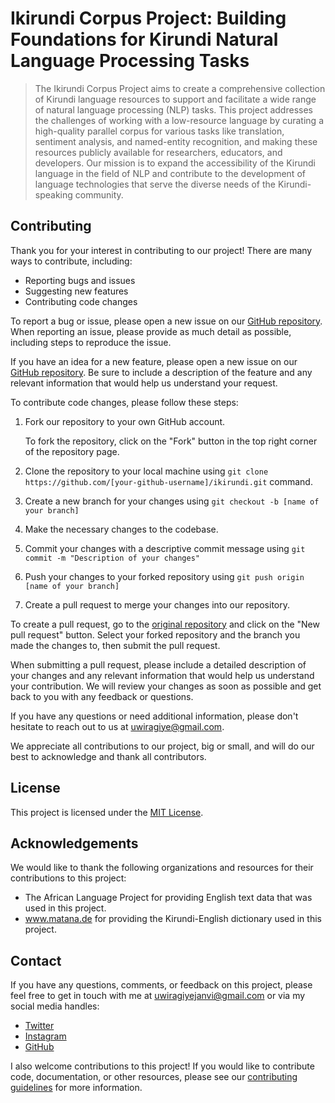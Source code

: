 # Ikirundi Corpus Project: Building Foundations for Kirundi Natural Language Processing Tasks

> The Ikirundi Corpus Project aims to create a comprehensive collection of Kirundi language resources to support and facilitate a wide range of natural language processing (NLP) tasks. This project addresses the challenges of working with a low-resource language by curating a high-quality parallel corpus for various tasks like translation, sentiment analysis, and named-entity recognition, and making these resources publicly available for researchers, educators, and developers. Our mission is to expand the accessibility of the Kirundi language in the field of NLP and contribute to the development of language technologies that serve the diverse needs of the Kirundi-speaking community.

## Contributing

Thank you for your interest in contributing to our project! There are many ways to contribute, including:

- Reporting bugs and issues
- Suggesting new features
- Contributing code changes

To report a bug or issue, please open a new issue on our [GitHub repository](https://github.com/juwiragiye/ikirundi/issues). When reporting an issue, please provide as much detail as possible, including steps to reproduce the issue.

If you have an idea for a new feature, please open a new issue on our [GitHub repository](https://github.com/juwiragiye/ikirundi/issues). Be sure to include a description of the feature and any relevant information that would help us understand your request.

To contribute code changes, please follow these steps:

1. Fork our repository to your own GitHub account.

   To fork the repository, click on the "Fork" button in the top right corner of the repository page.

2. Clone the repository to your local machine using `git clone https://github.com/[your-github-username]/ikirundi.git` command.

3. Create a new branch for your changes using `git checkout -b [name of your branch]`

4. Make the necessary changes to the codebase.

5. Commit your changes with a descriptive commit message using `git commit -m "Description of your changes"`

6. Push your changes to your forked repository using `git push origin [name of your branch]`


7. Create a pull request to merge your changes into our repository.

To create a pull request, go to the [original repository](https://github.com/juwiragiye/ikirundi) and click on the "New pull request" button. Select your forked repository and the branch you made the changes to, then submit the pull request.

When submitting a pull request, please include a detailed description of your changes and any relevant information that would help us understand your contribution. We will review your changes as soon as possible and get back to you with any feedback or questions.

If you have any questions or need additional information, please don't hesitate to reach out to us at [uwiragiye@gmail.com](mailto:uwiragiyejanvi@gmail.com).

We appreciate all contributions to our project, big or small, and will do our best to acknowledge and thank all contributors.

## License

This project is licensed under the [MIT License](LICENSE).
## Acknowledgements

We would like to thank the following organizations and resources for their contributions to this project:

- The African Language Project for providing English text data that was used in this project.
- www.matana.de for providing the Kirundi-English dictionary used in this project.
## Contact

If you have any questions, comments, or feedback on this project, please feel free to get in touch with me at uwiragiyejanvi@gmail.com or via my social media handles:

- <i class="fab fa-twitter"></i> [Twitter](https://twitter.com/janvitech)
- <i class="fab fa-instagram"></i> [Instagram](https://www.instagram.com/janvirightthere/)
- <i class="fab fa-github"></i> [GitHub](https://github.com/juwiragiye)

I also welcome contributions to this project! If you would like to contribute code, documentation, or other resources, please see our [contributing guidelines](CONTRIBUTING.md) for more information.
